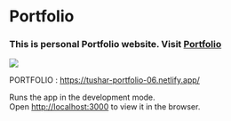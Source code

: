 # Portfolio

### This is personal Portfolio website. Visit [Portfolio](https://tushar-portfolio-02.netlify.app/)

![](/src/assets/756ca789-283d-4380-8e46-d668fe7f23d5.jpg)

PORTFOLIO : https://tushar-portfolio-06.netlify.app/

Runs the app in the development mode.\
Open [http://localhost:3000](http://localhost:3000) to view it in the browser.
